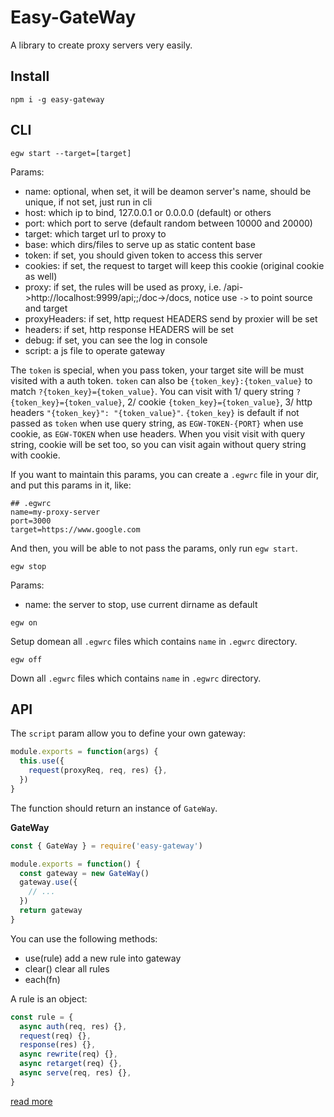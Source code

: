 # Easy-GateWay

A library to create proxy servers very easily.

## Install

```
npm i -g easy-gateway
```

## CLI

```
egw start --target=[target]
```

Params:

- name: optional, when set, it will be deamon server's name, should be unique, if not set, just run in cli
- host: which ip to bind, 127.0.0.1 or 0.0.0.0 (default) or others
- port: which port to serve (default random between 10000 and 20000)
- target: which target url to proxy to
- base: which dirs/files to serve up as static content base
- token: if set, you should given token to access this server
- cookies: if set, the request to target will keep this cookie (original cookie as well)
- proxy: if set, the rules will be used as proxy, i.e. /api->http://localhost:9999/api;;/doc->/docs, notice use `->` to point source and target
- proxyHeaders: if set, http request HEADERS send by proxier will be set
- headers: if set, http response HEADERS will be set
- debug: if set, you can see the log in console
- script: a js file to operate gateway

The `token` is special, when you pass token, your target site will be must visited with a auth token.
`token` can also be `{token_key}:{token_value}` to match `?{token_key}={token_value}`.
You can visit with 1/ query string `?{token_key}={token_value}`, 2/ cookie `{token_key}={token_value}`, 3/ http headers `"{token_key}": "{token_value}"`.
`{token_key}` is default if not passed as `token` when use query string, as `EGW-TOKEN-{PORT}` when use cookie, as `EGW-TOKEN` when use headers.
When you visit visit with query string, cookie will be set too, so you can visit again without query string with cookie.

If you want to maintain this params, you can create a `.egwrc` file in your dir, and put this params in it, like:

```
## .egwrc
name=my-proxy-server
port=3000
target=https://www.google.com
```

And then, you will be able to not pass the params, only run `egw start`.

```
egw stop
```

Params:

- name: the server to stop, use current dirname as default

```
egw on
```

Setup domean all `.egwrc` files which contains `name` in `.egwrc` directory.


```
egw off
```

Down all `.egwrc` files which contains `name` in `.egwrc` directory.

## API

The `script` param allow you to define your own gateway:

```js
module.exports = function(args) {
  this.use({
    request(proxyReq, req, res) {},
  })
}
```

The function should return an instance of `GateWay`.

**GateWay**

```js
const { GateWay } = require('easy-gateway')

module.exports = function() {
  const gateway = new GateWay()
  gateway.use({
    // ...
  })
  return gateway
}
```

You can use the following methods:

- use(rule) add a new rule into gateway
- clear() clear all rules
- each(fn)

A rule is an object:

```js
const rule = {
  async auth(req, res) {},
  request(req) {},
  response(res) {},
  async rewrite(req) {},
  async retarget(req) {},
  async serve(req, res) {},
}
```

[read more](https://www.tangshuang.net/7537.html)
